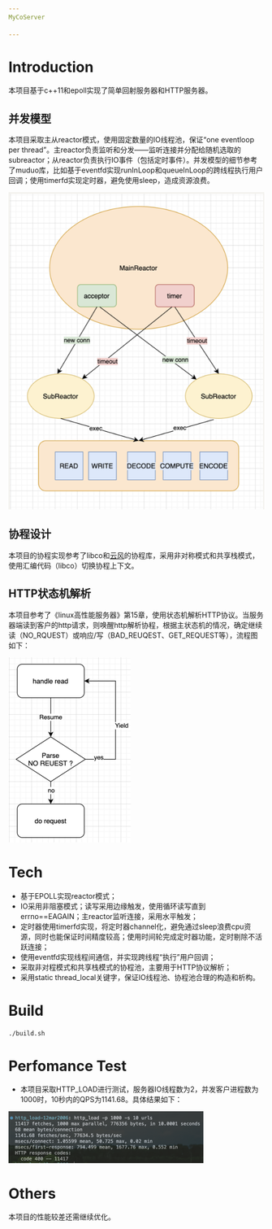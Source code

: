 ```yaml
---
MyCoServer

---
```


# Introduction

本项目基于c++11和epoll实现了简单回射服务器和HTTP服务器。

## 并发模型

本项目采取主从reactor模式，使用固定数量的IO线程池，保证“one eventloop per thread”。主reactor负责监听和分发——监听连接并分配给随机选取的subreactor；从reactor负责执行IO事件（包括定时事件）。并发模型的细节参考了muduo库，比如基于eventfd实现runInLoop和queueInLoop的跨线程执行用户回调；使用timerfd实现定时器，避免使用sleep，造成资源浪费。

<img src="https://github.com/vilewind/MyCoServer/blob/main/IMG/1.png" />

## 协程设计

本项目的协程实现参考了libco和[云风](https://github.com/cloudwu/coroutine)的协程库，采用非对称模式和共享栈模式，使用汇编代码（libco）切换协程上下文。

## HTTP状态机解析

本项目参考了《linux高性能服务器》第15章，使用状态机解析HTTP协议。当服务器端读到客户的http请求，则唤醒http解析协程，根据主状态机的情况，确定继续读（NO_RQUEST）或响应/写（BAD_REUQEST、GET_REQUEST等），流程图如下：

<img src="https://github.com/vilewind/MyCoServer/blob/main/IMG/2.png" style="zoom:50%;" />



# Tech

- 基于EPOLL实现reactor模式；
- IO采用非阻塞模式；读写采用边缘触发，使用循环读写直到errno==EAGAIN；主reactor监听连接，采用水平触发；
- 定时器使用timerfd实现，将定时器channel化，避免通过sleep浪费cpu资源，同时也能保证时间精度较高；使用时间轮完成定时器功能，定时剔除不活跃连接；
- 使用eventfd实现线程间通信，并实现跨线程“执行”用户回调；
- 采取非对程模式和共享栈模式的协程池，主要用于HTTP协议解析；
- 采用static thread_local关键字，保证IO线程池、协程池合理的构造和析构。

# Build

```bash
./build.sh
```

# Perfomance Test

- 本项目采取HTTP_LOAD进行测试，服务器IO线程数为2，并发客户进程数为1000时，10秒内的QPS为1141.68。具体结果如下：
<img src="https://github.com/vilewind/MyCoServer/blob/main/IMG/3.png" style="zoom:50%;" />
   

# Others

本项目的性能较差还需继续优化。


